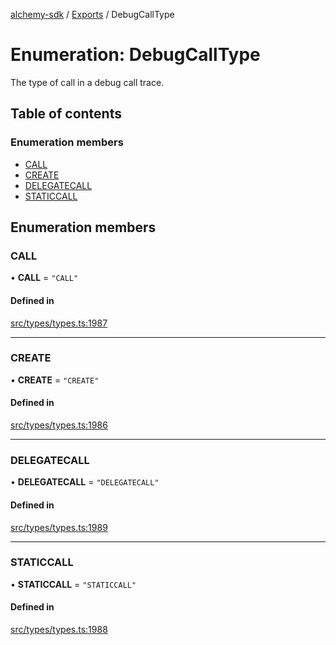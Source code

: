 [alchemy-sdk](../README.md) / [Exports](../modules.md) / DebugCallType

# Enumeration: DebugCallType

The type of call in a debug call trace.

## Table of contents

### Enumeration members

- [CALL](DebugCallType.md#call)
- [CREATE](DebugCallType.md#create)
- [DELEGATECALL](DebugCallType.md#delegatecall)
- [STATICCALL](DebugCallType.md#staticcall)

## Enumeration members

### CALL

• **CALL** = `"CALL"`

#### Defined in

[src/types/types.ts:1987](https://github.com/alchemyplatform/alchemy-sdk-js/blob/f2b072e/src/types/types.ts#L1987)

___

### CREATE

• **CREATE** = `"CREATE"`

#### Defined in

[src/types/types.ts:1986](https://github.com/alchemyplatform/alchemy-sdk-js/blob/f2b072e/src/types/types.ts#L1986)

___

### DELEGATECALL

• **DELEGATECALL** = `"DELEGATECALL"`

#### Defined in

[src/types/types.ts:1989](https://github.com/alchemyplatform/alchemy-sdk-js/blob/f2b072e/src/types/types.ts#L1989)

___

### STATICCALL

• **STATICCALL** = `"STATICCALL"`

#### Defined in

[src/types/types.ts:1988](https://github.com/alchemyplatform/alchemy-sdk-js/blob/f2b072e/src/types/types.ts#L1988)
